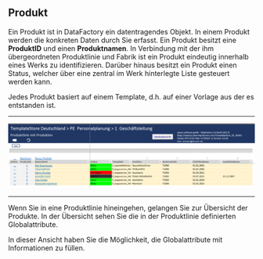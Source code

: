 ## Produkt

Ein Produkt ist in DataFactory ein datentragendes Objekt. In einem Produkt werden die konkreten Daten durch Sie erfasst. Ein Produkt besitzt eine **ProduktID** und einen **Produktnamen**. In Verbindung mit der ihm übergeordneten Produktlinie und Fabrik ist ein Produkt eindeutig innerhalb eines Werks zu identifizieren. Darüber hinaus besitzt ein Produkt einen Status, welcher über eine zentral im Werk hinterlegte Liste gesteuert werden kann. 
 
Jedes Produkt basiert auf einem Template, d.h. auf einer Vorlage aus der es entstanden ist.  

---
![](/Pictures/Excel-Client/Produkt/produkt_1.png)

---

Wenn Sie in eine Produktlinie hineingehen, gelangen Sie zur Übersicht der Produkte. In der Übersicht sehen Sie die in der Produktlinie definierten Globalattribute.  

In dieser Ansicht haben Sie die Möglichkeit, die Globalattribute mit Informationen zu füllen.
